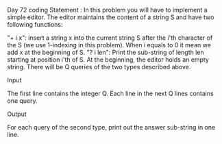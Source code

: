 Day 72 coding Statement : In this problem you will have to implement a simple editor. The editor maintains the content of a string S and have two following functions:
 

"+ i x": insert a string x into the current string S after the i'th character of the S (we use 1-indexing in this problem). When i equals to 0 it mean we add x at the beginning of S.
"? i len": Print the sub-string of length len starting at position i'th of S.
At the beginning, the editor holds an empty string. There will be Q queries of the two types described above.

Input

The first line contains the integer Q. Each line in the next Q lines contains one query.

Output

For each query of the second type, print out the answer sub-string in one line.